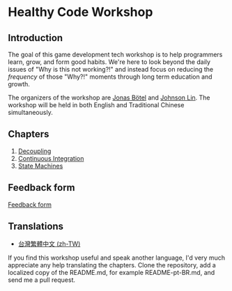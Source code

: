 # Healthy Code Workshop

## Introduction

The goal of this game development tech workshop is to help programmers learn, grow, and form good habits. We're here to look beyond the daily issues of "Why is this not working?!" and instead focus on reducing the *frequency* of those "Why?!" moments through long term education and growth.

The organizers of the workshop are [Jonas Bötel](https://twitter.com/codelumpn) and [Johnson Lin](https://twitter.com/igdshare). The workshop will be held in both English and Traditional Chinese simultaneously.

## Chapters
1. [Decoupling](/Decoupling/)
2. [Continuous Integration](/ContinuousIntegration/)
3. [State Machines](/StateMachines/)

## Feedback form
[Feedback form](https://docs.google.com/forms/d/e/1FAIpQLSf6zky6QtlwzFEXGlWpW-WGGYXcCrcWLTk7e5Q2eeODSU_JiQ/viewform)

## Translations

- [台灣繁體中文 (zh-TW)](README-zh-TW.md)

If you find this workshop useful and speak another language, I'd very much appreciate any help translating the chapters. Clone the repository, add a localized copy of the README.md, for example README-pt-BR.md, and send me a pull request.
